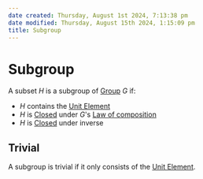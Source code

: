 ```yaml
---  
date created: Thursday, August 1st 2024, 7:13:38 pm  
date modified: Thursday, August 15th 2024, 1:15:09 pm  
title: Subgroup  
---  
```

# Subgroup  
A subset $H$ is a subgroup of [Group](./Group.md) $G$ if:  
- $H$ contains the [Unit Element](../Unit20Element.md)  
- $H$ is [Closed](../Closure.md#closed-under-law-of-composition) under $G$'s [Law of composition](../Law20of20composition.md)  
- $H$ is [Closed](../Closure.md#closed-under-inverse) under inverse  
## Trivial  
A subgroup is trivial if it only consists of the [Unit Element](../Unit20Element.md).  
